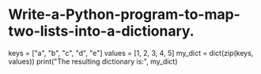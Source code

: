 # Write-a-Python-program-to-map-two-lists-into-a-dictionary.

keys = ["a", "b", "c", "d", "e"]
values = [1, 2, 3, 4, 5]
my_dict = dict(zip(keys, values))
print("The resulting dictionary is:", my_dict)
